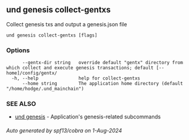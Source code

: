 ## und genesis collect-gentxs

Collect genesis txs and output a genesis.json file

```
und genesis collect-gentxs [flags]
```

### Options

```
      --gentx-dir string   override default "gentx" directory from which collect and execute genesis transactions; default [--home]/config/gentx/
  -h, --help               help for collect-gentxs
      --home string        The application home directory (default "/home/hodge/.und_mainchain")
```

### SEE ALSO

* [und genesis](und_genesis.md)	 - Application's genesis-related subcommands

###### Auto generated by spf13/cobra on 1-Aug-2024
